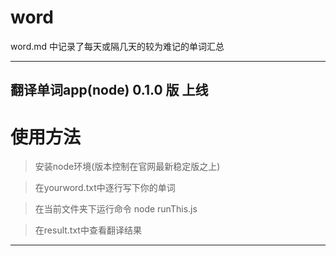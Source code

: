 # word
word.md 中记录了每天或隔几天的较为难记的单词汇总
********************************************
## 翻译单词app(node) 0.1.0 版 上线
# 使用方法

>安装node环境(版本控制在官网最新稳定版之上)

>在yourword.txt中逐行写下你的单词

>在当前文件夹下运行命令 node runThis.js

>在result.txt中查看翻译结果

********************************************
